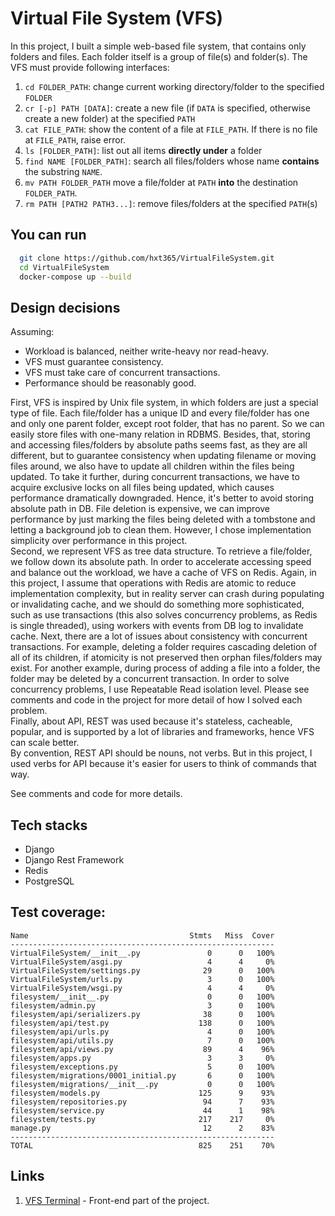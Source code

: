 # Virtual File System (VFS)

In this project, I built a simple web-based file system, that contains only folders and files. Each folder itself is a
group of file(s) and folder(s). The VFS must provide following interfaces:

1. `cd FOLDER_PATH`: change current working directory/folder to the specified `FOLDER`
2. `cr [-p] PATH [DATA]`: create a new file (if `DATA` is specified, otherwise create a new folder) at the
   specified `PATH`
3. `cat FILE_PATH`: show the content of a file at `FILE_PATH`. If there is no file at `FILE_PATH`, raise error.
4. `ls [FOLDER_PATH]`: list out all items **directly under** a folder
5. `find NAME [FOLDER_PATH]`: search all files/folders whose name **contains** the substring `NAME`.
7. `mv PATH FOLDER_PATH` move a file/folder at `PATH` **into** the destination `FOLDER_PATH`.
8. `rm PATH [PATH2 PATH3...]`: remove files/folders at the specified `PATH`(s)

## You can run

```bash
  git clone https://github.com/hxt365/VirtualFileSystem.git
  cd VirtualFileSystem
  docker-compose up --build
```

## Design decisions

Assuming:

- Workload is balanced, neither write-heavy nor read-heavy.
- VFS must guarantee consistency.
- VFS must take care of concurrent transactions.
- Performance should be reasonably good.

First, VFS is inspired by Unix file system, in which folders are just a special type of file. Each file/folder has a
unique ID and every file/folder has one and only one parent folder, except root folder, that has no parent. So we can
easily store files with one-many relation in RDBMS. Besides, that, storing and accessing files/folders by absolute paths
seems fast, as they are all different, but to guarantee consistency when updating filename or moving files around, we
also have to update all children within the files being updated. To take it further, during concurrent transactions, we
have to acquire exclusive locks on all files being updated, which causes performance dramatically downgraded. Hence,
it's better to avoid storing absolute path in DB. File deletion is expensive, we can improve performance by just marking
the files being deleted with a tombstone and letting a background job to clean them. However, I chose implementation
simplicity over performance in this project.   
Second, we represent VFS as tree data structure. To retrieve a file/folder,
we follow down its absolute path. In order to accelerate accessing speed and balance out the workload, we have a cache
of VFS on Redis. Again, in this project, I assume that operations with Redis are atomic to reduce implementation
complexity, but in reality server can crash during populating or invalidating cache, and we should do something more
sophisticated, such as use transactions (this also solves concurrency problems, as Redis is single threaded),
using workers with events from DB log to invalidate cache. 
Next, there are a lot of issues about consistency with concurrent transactions. For example, deleting a folder requires
cascading deletion of all of its children, if atomicity is not preserved then orphan files/folders may exist. For
another example, during process of adding a file into a folder, the folder may be deleted by a concurrent transaction.
In order to solve concurrency problems, I use Repeatable Read isolation level. Please see comments and code in the
project for more detail of how I solved each problem.  
Finally, about API, REST was used because it's stateless, cacheable, popular, and is supported by a lot of libraries and
frameworks, hence VFS can scale better.  
By convention, REST API should be nouns, not verbs. But in this project, I used verbs for API because it's easier for
users to think of commands that way.

See comments and code for more details.

## Tech stacks

- Django
- Django Rest Framework
- Redis
- PostgreSQL

## Test coverage:

```
Name                                    Stmts   Miss  Cover
-----------------------------------------------------------
VirtualFileSystem/__init__.py               0      0   100%
VirtualFileSystem/asgi.py                   4      4     0%
VirtualFileSystem/settings.py              29      0   100%
VirtualFileSystem/urls.py                   3      0   100%
VirtualFileSystem/wsgi.py                   4      4     0%
filesystem/__init__.py                      0      0   100%
filesystem/admin.py                         3      0   100%
filesystem/api/serializers.py              38      0   100%
filesystem/api/test.py                    138      0   100%
filesystem/api/urls.py                      4      0   100%
filesystem/api/utils.py                     7      0   100%
filesystem/api/views.py                    89      4    96%
filesystem/apps.py                          3      3     0%
filesystem/exceptions.py                    5      0   100%
filesystem/migrations/0001_initial.py       6      0   100%
filesystem/migrations/__init__.py           0      0   100%
filesystem/models.py                      125      9    93%
filesystem/repositories.py                 94      7    93%
filesystem/service.py                      44      1    98%
filesystem/tests.py                       217    217     0%
manage.py                                  12      2    83%
-----------------------------------------------------------
TOTAL                                     825    251    70%
```

## Links

1. [VFS Terminal](https://github.com/hxt365/terminal) - Front-end part of the project.